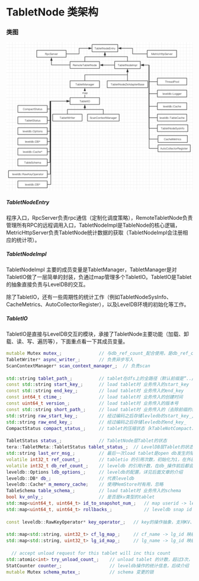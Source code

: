# TabletNode 类架构

### 类图

<img src="../../../../images/tera_tn_arch.png" alt="tera_tn_arch" style="zoom:50%;" />

##### TabletNodeEntry

程序入口，RpcServer负责rpc通信（定制化调度策略），RemoteTabletNode负责管理所有RPC的远程调用入口，TabletNodeImpl是TableNode的核心逻辑，MetricHttpServer负责TabletNode统计数据的获取（TabletNodeImpl会注册相应的统计项）。

##### TabletNodeImpl

TabletNodeImpl 主要的成员变量是TabletManager，TabletManager是对TabletIO做了一层简单的封装，负通过map管理多个TabletIO。TabletIO是Tablet的抽象直接负责与LevelDB的交互。

除了TabletIO，还有一些周期性的统计工作（例如TabletNodeSysInfo、CacheMetrics、AutoCollectorRegister），以及LevelDB环境的初始化等工作。

##### TabletIO

TabletIO是直接与LevelDB交互的模块，承接了TabletNode主要功能（加载、卸载、读、写、遍历等），下面重点看一下其成员变量。

```c++
mutable Mutex mutex_;              // 与db_ref_count_配合使用，是db_ref_count_的同步机制
TabletWriter* async_writer_;       // 负责异步写入
ScanContextManager* scan_context_manager_;  // 负责scan

std::string tablet_path_;          // tablet在dfs上的全路径（默认前缀是“../data/”）
const std::string start_key_;      // load tablet时 业务传入的start_key
const std::string end_key_;        // load tablet时 业务传入的end_key
const int64_t ctime_;              // load tablet时 业务传入的创建时间
const uint64_t version_;           // load tablet时 业务传入的版本号
const std::string short_path_;     // load tablet时 业务传入的（去除前缀的相对）路径
std::string raw_start_key_;        // 经过编码之后存储levledb的start_key_, 支持KV、ReadAble、Binary三种key类型
std::string raw_end_key_;          // 经过编码之后存储levledb的end_key_
CompactStatus compact_status_;     // tablet的压缩状态（kTableNotCompact、kTableOnCompact、kManualCompaction、kMinorCompaction、kTableCompacted）

TabletStatus status_;              // TabletNode层Tablet的状态
tera::TabletMeta::TabletStatus tablet_status_;  // LevelDB层Tablet的状态
std::string last_err_msg_;         // 最后一次load tablet是open db发生的错误
volatile int32_t ref_count_;       // tabletio 的引用次数，初始化为1，在外部调用是需要AddRef 和 DecRef，在DecRef 根据引用计数进行自动回收
volatile int32_t db_ref_count_;    // leveldb 的引用计数，在db_操作前后都会进行加减，与mutex_一起使用
leveldb::Options ldb_options_;     // leveldb的配置，详见后面文章的介绍
leveldb::DB* db_;                  // 代表leveldb
leveldb::Cache* m_memory_cache;    // 使用MemStore时有用，忽略
TableSchema table_schema_;         // load tablet时 业务传入的schema
bool kv_only_;                     // 是否是kv类型的tablet
std::map<uint64_t, uint64_t> id_to_snapshot_num_;   // map userid -> leveldb snap id
std::map<uint64_t, uint64_t> rollbacks_;            // leveldb snap id ->  rollback id， leveldb snap id从id_to_snapshot_num_获取

const leveldb::RawKeyOperator* key_operator_;   // key的操作抽象，支持KV、ReadAble、Binary三种key类型

std::map<std::string, uint32_t> cf_lg_map_;     // cf_name -> lg_id 映射
std::map<std::string, uint32_t> lg_id_map_;     // lg_name -> lg_id 映射

  // accept unload request for this tablet will inc this count
std::atomic<int> try_unload_count_;    // unload tablet 的计数，超过3次，认为是UrgentUnload
StatCounter counter_;                  // leveldb操作的统计信息，后续介绍
mutable Mutex schema_mutex_;           // schema 变更的锁
```

